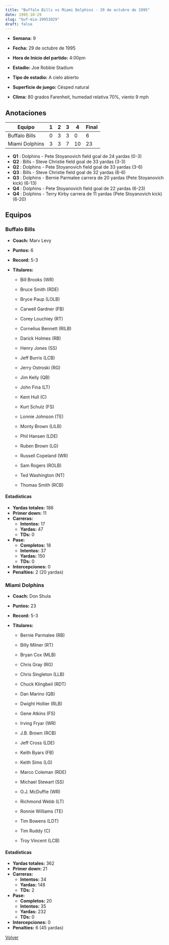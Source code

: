 ```yaml
---
title: "Buffalo Bills vs Miami Dolphins - 29 de octubre de 1995"
date: 1995-10-29
slug: "buf-mia-19951029"
draft: false
---
```


* **Semana:** 9
* **Fecha:** 29 de octubre de 1995

* **Hora de Inicio del partido:** 4:00pm
* **Estadio:** Joe Robbie Stadium
* **Tipo de estadio:** A cielo abierto
* **Superficie de juego:** Césped natural
* **Clima:** 80 grados Farenheit, humedad relativa 70%, viento 9 mph





## Anotaciones
| Equipo | 1 | 2 | 3 | 4 | Final |
|--------|---|---|---|---|-------|
| Buffalo Bills  | 0 | 3 | 3 | 0  | 6 |
| Miami Dolphins  | 3 | 3 | 7 | 10  | 23 |
* **Q1** : Dolphins - Pete Stoyanovich field goal de 24 yardas (0-3)
* **Q2** : Bills - Steve Christie field goal de 33 yardas (3-3)
* **Q2** : Dolphins - Pete Stoyanovich field goal de 33 yardas (3-6)
* **Q3** : Bills - Steve Christie field goal de 32 yardas (6-6)
* **Q3** : Dolphins - Bernie Parmalee carrera de 20 yardas (Pete Stoyanovich kick) (6-13)
* **Q4** : Dolphins - Pete Stoyanovich field goal de 22 yardas (6-23)
* **Q4** : Dolphins - Terry Kirby carrera de 11 yardas (Pete Stoyanovich kick) (6-20)


## Equipos


### Buffalo Bills
* **Coach:** Marv Levy
* **Puntos:** 6
* **Record:** 5-3
* **Titulares:** 

  * Bill Brooks (WR) 

  * Bruce Smith (RDE) 

  * Bryce Paup (LOLB) 

  * Carwell Gardner (FB) 

  * Corey Louchiey (RT) 

  * Cornelius Bennett (RILB) 

  * Darick Holmes (RB) 

  * Henry Jones (SS) 

  * Jeff Burris (LCB) 

  * Jerry Ostroski (RG) 

  * Jim Kelly (QB) 

  * John Fina (LT) 

  * Kent Hull (C) 

  * Kurt Schulz (FS) 

  * Lonnie Johnson (TE) 

  * Monty Brown (LILB) 

  * Phil Hansen (LDE) 

  * Ruben Brown (LG) 

  * Russell Copeland (WR) 

  * Sam Rogers (ROLB) 

  * Ted Washington (NT) 

  * Thomas Smith (RCB) 

#### Estadísticas
* **Yardas totales:** 186
* **Primer down:** 11
* **Carreras:**
  * **Intentos:** 17
  * **Yardas:** 47
  * **TDs:** 0
* **Pase:**
  * **Completos:** 18
  * **Intentos:** 37
  * **Yardas:** 150
  * **TDs:** 0
* **Intercepciones:** 0
* **Penalties:** 2 (20 yardas)

### Miami Dolphins
* **Coach:** Don Shula
* **Puntos:** 23
* **Record:** 5-3
* **Titulares:** 

  * Bernie Parmalee (RB) 

  * Billy Milner (RT) 

  * Bryan Cox (MLB) 

  * Chris Gray (RG) 

  * Chris Singleton (LLB) 

  * Chuck Klingbeil (RDT) 

  * Dan Marino (QB) 

  * Dwight Hollier (RLB) 

  * Gene Atkins (FS) 

  * Irving Fryar (WR) 

  * J.B. Brown (RCB) 

  * Jeff Cross (LDE) 

  * Keith Byars (FB) 

  * Keith Sims (LG) 

  * Marco Coleman (RDE) 

  * Michael Stewart (SS) 

  * O.J. McDuffie (WR) 

  * Richmond Webb (LT) 

  * Ronnie Williams (TE) 

  * Tim Bowens (LDT) 

  * Tim Ruddy (C) 

  * Troy Vincent (LCB) 

#### Estadísticas
* **Yardas totales:** 362
* **Primer down:** 21
* **Carreras:**
  * **Intentos:** 34
  * **Yardas:** 148
  * **TDs:** 2
* **Pase:**
  * **Completos:** 20
  * **Intentos:** 35
  * **Yardas:** 232
  * **TDs:** 0
* **Intercepciones:** 0
* **Penalties:** 6 (45 yardas)


[Volver](/historia/1995)
